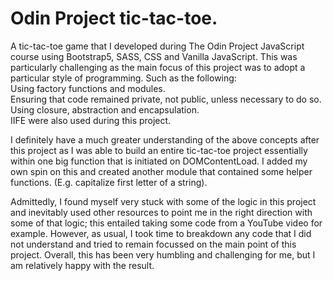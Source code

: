 # Odin Project tic-tac-toe.
A tic-tac-toe game that I developed during The Odin Project JavaScript course using Bootstrap5, SASS, CSS and Vanilla JavaScript.
This was particularly challenging as the main focus of this project was to adopt a particular style of programming. Such as the following:  
Using factory functions and modules.  
Ensuring that code remained private, not public, unless necessary to do so.  
Using closure, abstraction and encapsulation.  
IIFE were also used during this project.  

I definitely have a much greater understanding of the above concepts after this project as I was able to build an entire tic-tac-toe project essentially within one big function that is initiated on DOMContentLoad.
I added my own spin on this and created another module that contained some helper functions. (E.g. capitalize first letter of a string).

Admittedly, I found myself very stuck with some of the logic in this project and inevitably used other resources to point me in the right direction with some of that logic; this entailed taking some code from a YouTube video for example. However, as usual, I took time to breakdown any code that I did not understand and tried to remain focussed on the main point of this project. Overall, this has been very humbling and challenging for me, but I am relatively happy with the result. 
